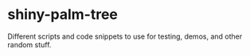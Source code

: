 # shiny-palm-tree

Different scripts and code snippets to use for testing, demos, and other random stuff.


